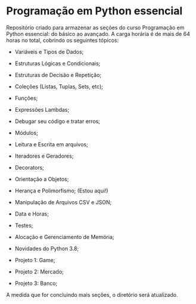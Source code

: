 # Programação em Python essencial
Repositório criado para armazenar as seções do curso Programação em Python essencial:
do básico ao avançado.
A carga horária é de mais de 64 horas no total, cobrindo os seguintes tópicos:

- Variáveis e Tipos de Dados;
- Estruturas Lógicas e Condicionais;
- Estruturas de Decisão e Repetição;
- Coleções (Listas, Tuplas, Sets, etc);
- Funções;
- Expressões Lambdas;
- Debugar seu código e tratar erros;
- Módulos;
- Leitura e Escrita em arquivos; 
- Iteradores e Geradores;
- Decorators;
- Orientação a Objetos;
- Herança e Polimorfismo; (Estou aqui!)
- Manipulação de Arquivos CSV e JSON;
- Data e Horas;
- Testes;
- Alocação e Gerenciamento de Memória;
- Novidades do Python 3.8;
  
- Projeto 1: Game;
- Projeto 2: Mercado;
- Projeto 3: Banco;


A medida que for concluindo mais seções, o diretório será atualizado.
